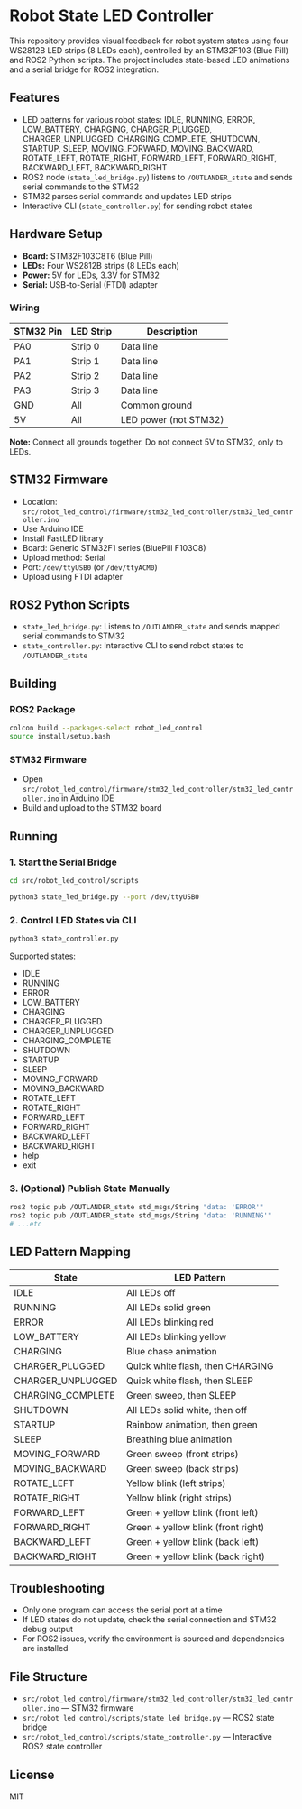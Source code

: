 # Robot State LED Controller

This repository provides visual feedback for robot system states using four WS2812B LED strips (8 LEDs each), controlled by an STM32F103 (Blue Pill) and ROS2 Python scripts. The project includes state-based LED animations and a serial bridge for ROS2 integration.

## Features
- LED patterns for various robot states: IDLE, RUNNING, ERROR, LOW_BATTERY, CHARGING, CHARGER_PLUGGED, CHARGER_UNPLUGGED, CHARGING_COMPLETE, SHUTDOWN, STARTUP, SLEEP, MOVING_FORWARD, MOVING_BACKWARD, ROTATE_LEFT, ROTATE_RIGHT, FORWARD_LEFT, FORWARD_RIGHT, BACKWARD_LEFT, BACKWARD_RIGHT
- ROS2 node (`state_led_bridge.py`) listens to `/OUTLANDER_state` and sends serial commands to the STM32
- STM32 parses serial commands and updates LED strips
- Interactive CLI (`state_controller.py`) for sending robot states

## Hardware Setup
- **Board:** STM32F103C8T6 (Blue Pill)
- **LEDs:** Four WS2812B strips (8 LEDs each)
- **Power:** 5V for LEDs, 3.3V for STM32
- **Serial:** USB-to-Serial (FTDI) adapter

### Wiring
| STM32 Pin | LED Strip | Description         |
|-----------|-----------|---------------------|
| PA0       | Strip 0   | Data line           |
| PA1       | Strip 1   | Data line           |
| PA2       | Strip 2   | Data line           |
| PA3       | Strip 3   | Data line           |
| GND       | All       | Common ground       |
| 5V        | All       | LED power (not STM32)|

**Note:** Connect all grounds together. Do not connect 5V to STM32, only to LEDs.

## STM32 Firmware
- Location: `src/robot_led_control/firmware/stm32_led_controller/stm32_led_controller.ino`
- Use Arduino IDE
- Install FastLED library
- Board: Generic STM32F1 series (BluePill F103C8)
- Upload method: Serial
- Port: `/dev/ttyUSB0` (or `/dev/ttyACM0`)
- Upload using FTDI adapter

## ROS2 Python Scripts
- `state_led_bridge.py`: Listens to `/OUTLANDER_state` and sends mapped serial commands to STM32
- `state_controller.py`: Interactive CLI to send robot states to `/OUTLANDER_state`

## Building
### ROS2 Package
```bash
colcon build --packages-select robot_led_control
source install/setup.bash
```

### STM32 Firmware
- Open `src/robot_led_control/firmware/stm32_led_controller/stm32_led_controller.ino` in Arduino IDE
- Build and upload to the STM32 board

## Running
### 1. Start the Serial Bridge
```bash
cd src/robot_led_control/scripts

python3 state_led_bridge.py --port /dev/ttyUSB0
```

### 2. Control LED States via CLI
```bash
python3 state_controller.py
```
Supported states:
- IDLE
- RUNNING
- ERROR
- LOW_BATTERY
- CHARGING
- CHARGER_PLUGGED
- CHARGER_UNPLUGGED
- CHARGING_COMPLETE
- SHUTDOWN
- STARTUP
- SLEEP
- MOVING_FORWARD
- MOVING_BACKWARD
- ROTATE_LEFT
- ROTATE_RIGHT
- FORWARD_LEFT
- FORWARD_RIGHT
- BACKWARD_LEFT
- BACKWARD_RIGHT
- help
- exit

### 3. (Optional) Publish State Manually
```bash
ros2 topic pub /OUTLANDER_state std_msgs/String "data: 'ERROR'"
ros2 topic pub /OUTLANDER_state std_msgs/String "data: 'RUNNING'"
# ...etc
```

## LED Pattern Mapping
| State              | LED Pattern                        |
|--------------------|------------------------------------|
| IDLE               | All LEDs off                       |
| RUNNING            | All LEDs solid green               |
| ERROR              | All LEDs blinking red              |
| LOW_BATTERY        | All LEDs blinking yellow           |
| CHARGING           | Blue chase animation               |
| CHARGER_PLUGGED    | Quick white flash, then CHARGING   |
| CHARGER_UNPLUGGED  | Quick white flash, then SLEEP      |
| CHARGING_COMPLETE  | Green sweep, then SLEEP            |
| SHUTDOWN           | All LEDs solid white, then off     |
| STARTUP            | Rainbow animation, then green      |
| SLEEP              | Breathing blue animation           |
| MOVING_FORWARD     | Green sweep (front strips)         |
| MOVING_BACKWARD    | Green sweep (back strips)          |
| ROTATE_LEFT        | Yellow blink (left strips)         |
| ROTATE_RIGHT       | Yellow blink (right strips)        |
| FORWARD_LEFT       | Green + yellow blink (front left)  |
| FORWARD_RIGHT      | Green + yellow blink (front right) |
| BACKWARD_LEFT      | Green + yellow blink (back left)   |
| BACKWARD_RIGHT     | Green + yellow blink (back right)  |

## Troubleshooting
- Only one program can access the serial port at a time
- If LED states do not update, check the serial connection and STM32 debug output
- For ROS2 issues, verify the environment is sourced and dependencies are installed

## File Structure
- `src/robot_led_control/firmware/stm32_led_controller/stm32_led_controller.ino` — STM32 firmware
- `src/robot_led_control/scripts/state_led_bridge.py` — ROS2 state bridge
- `src/robot_led_control/scripts/state_controller.py` — Interactive ROS2 state controller

## License
MIT
